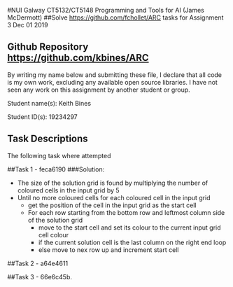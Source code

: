 #NUI Galway CT5132/CT5148 Programming and Tools for AI (James McDermott)
##Solve <https://github.com/fchollet/ARC> tasks for Assignment 3 Dec 01 2019
## Github Repository <https://github.com/kbines/ARC>
By writing my name below and submitting these file, I declare that all code is my own work,
excluding any available open source libraries. 
I have not seen any work on this assignment by another student or group.

Student name(s): Keith Bines

Student ID(s): 19234297

## Task Descriptions
The following task where attempted

##Task 1 - feca6190
###Solution:
* The size of the solution grid is found by multiplying the number of coloured cells in the input grid by 5
* Until no more coloured cells for each coloured cell in the input grid 
    * get the position of the cell in the input grid as the start cell
    * For each row starting from the bottom row and leftmost column side of the solution grid 
        * move to the start cell and set its colour to the current input grid cell colour
        * if the current solution cell is the last column on the right end loop 
        * else move to nex row up and increment start cell

##Task 2 - a64e4611

##Task 3 - 66e6c45b.

